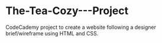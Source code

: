 # The-Tea-Cozy---Project
CodeCademy project to create a website following a designer brief/wireframe using HTML and CSS.

